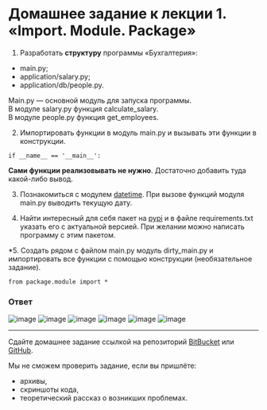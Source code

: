# Домашнее задание к лекции 1. «Import. Module. Package»

1. Разработать **структуру** программы «Бухгалтерия»:
- main.py;  
- application/salary.py;  
- application/db/people.py.

Main.py — основной модуль для запуска программы.  
В модуле salary.py функция calculate_salary.  
В модуле people.py функция get_employees.  

2. Импортировать функции в модуль main.py и вызывать эти функции в конструкции.
```
if __name__ == '__main__':
```
**Сами функции реализовывать не нужно**. Достаточно добавить туда какой-либо вывод.

3. Познакомиться с модулем [datetime](https://pythonworld.ru/moduli/modul-datetime.html). 
При вызове функций модуля main.py выводить текущую дату.

4. Найти интересный для себя пакет на [pypi](https://pypi.org/) и в файле requirements.txt указать его с актуальной версией. При желании можно написать программу с этим пакетом.

\*5. Создать рядом с файлом main.py модуль dirty_main.py и импортировать все функции с помощью
конструкции (необязательное задание).
```
from package.module import *
```

### Ответ 

![image](https://github.com/bezymel/py-homeworks-advanced/assets/129361495/fcbfed83-2e4d-4ef6-a428-d0079304a045)
![image](https://github.com/bezymel/py-homeworks-advanced/assets/129361495/395d14fa-65b0-4cab-ba5f-e2776bb109b1)
![image](https://github.com/bezymel/py-homeworks-advanced/assets/129361495/56efb2f8-2fa1-4ac0-8624-3aee432444e7)
![image](https://github.com/bezymel/py-homeworks-advanced/assets/129361495/e1d2dff6-0623-474f-b364-450eb91217b6)
![image](https://github.com/bezymel/py-homeworks-advanced/assets/129361495/f93e67c8-a792-48b2-9b7e-279281ecff0b)
![image](https://github.com/bezymel/py-homeworks-advanced/assets/129361495/15d4904f-7989-4ea6-924c-a2373467eac2)



---
Сдайте домашнее задание ссылкой на репозиторий [BitBucket](https://bitbucket.org/) или [GitHub](https://github.com/).

Мы не сможем проверить задание, если вы пришлёте:

* архивы,
* скриншоты кода,
* теоретический рассказ о возникших проблемах.    



